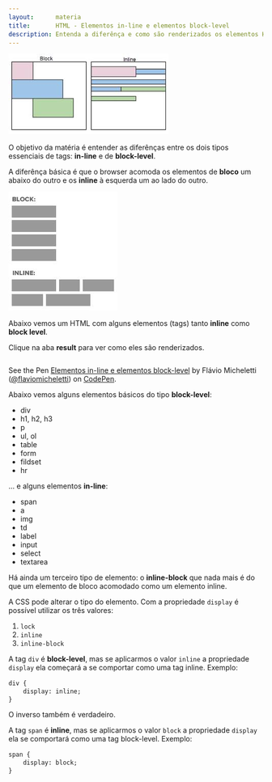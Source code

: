 ```yaml
---
layout:      materia
title:       HTML - Elementos in-line e elementos block-level
description: Entenda a diferênça e como são renderizados os elementos HTML do tipo inline e block level.
---
```


![Figura ilustrando elementos htmtl do tipo inline e block level](inline-blocklevel-b.jpeg "Figura ilustrando elementos htmtl do tipo inline e block level")

O objetivo da matéria é entender as diferênças entre os dois tipos essenciais de tags:  __in-line__ e de __block-level__.

A diferênça básica é que o browser acomoda os elementos de __bloco__ um abaixo do outro e os __inline__ à esquerda
um ao lado do outro.

![Figura ilustrando elementos htmtl do tipo inline e block level](inline-blocklevel-a.jpeg "Figura ilustrando elementos htmtl do tipo inline e block level")



Abaixo vemos um HTML com alguns elementos (tags) tanto __inline__ como __block level__.

Clique na aba __result__ para ver como eles são renderizados.


<div data-height="470" data-theme-id="2897" data-slug-hash="EiqIm" data-default-tab="html" class='codepen'><pre><code></code></pre>
<p>See the Pen <a href='http://codepen.io/flaviomicheletti/pen/EiqIm'>Elementos in-line e elementos block-level</a>
by Flávio Micheletti (<a href='http://codepen.io/flaviomicheletti'>@flaviomicheletti</a>) on <a href='http://codepen.io'>CodePen</a>.</p>
</div><script async src="//codepen.io/assets/embed/ei.js"></script>


Abaixo vemos alguns elementos básicos do tipo __block-level__:

- div
- h1, h2, h3
- p
- ul, ol
- table
- form
- fildset
- hr

... e alguns elementos __in-line__:

- span
- a
- img
- td
- label
- input
- select
- textarea


Há ainda um terceiro tipo de elemento: o __inline-block__ que nada mais é do que um elemento de bloco acomodado como um
elemento inline.

A CSS pode alterar o tipo do elemento. Com a propriedade `display` é possível utilizar os três valores:

1. `lock`
2. `inline`
3. `inline-block`

A tag `div` é __block-level__, mas se aplicarmos o valor `inline` a propriedade `display` ela começará a se comportar como
uma tag inline. Exemplo:

    div {
        display: inline;
    }

O inverso também é verdadeiro.

A tag `span` é __inline__, mas se aplicarmos o valor `block` a propriedade `display` ela se comportará como uma tag block-level.
Exemplo:

    span {
        display: block;
    }
